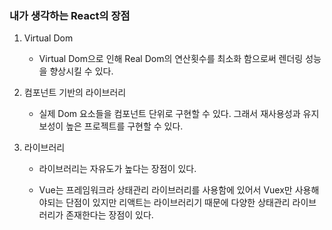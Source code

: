 ### 내가 생각하는 React의 장점



1. Virtual Dom 

   - Virtual Dom으로 인해 Real Dom의 연산횟수를 최소화 함으로써 렌더링 성능을 향상시킬 수 있다. 

2. 컴포넌트 기반의 라이브러리 

   - 실제 Dom 요소들을 컴포넌트 단위로 구현할 수 있다. 그래서 재사용성과 유지보성이 높은 프로젝트를 구현할 수 있다. 

3. 라이브러리 

   - 라이브러리는 자유도가 높다는 장점이 있다. 

   - Vue는 프레임워크라 상태관리 라이브러리를 사용함에 있어서 Vuex만 사용해야되는 단점이 있지만 리액트는 라이브러리기 때문에 다양한 상태관리 라이브러리가 존재한다는 장점이 있다. 

     
